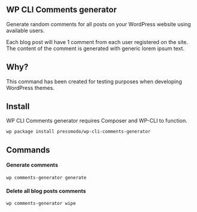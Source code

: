 ## WP CLI Comments generator

Generate random comments for all posts on your WordPress website using available users.

Each blog post will have 1 comment from each user registered on the site. The content of the comment is generated with generic lorem ipsum text.

## Why?

This command has been created for testing purposes when developing WordPress themes.

## Install
WP CLI Comments generator requires Composer and WP-CLI to function.

```
wp package install pressmodo/wp-cli-comments-generator
```

## Commands

#### Generate comments

```
wp comments-generator generate
```

#### Delete all blog posts comments

```
wp comments-generator wipe
```
